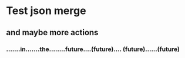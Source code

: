 # Test json merge 
## and maybe more actions 
### .......in.......the........future....(future).... (future)......(future)